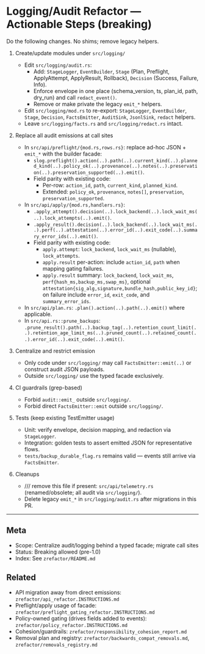 # Logging/Audit Refactor — Actionable Steps (breaking)

Do the following changes. No shims; remove legacy helpers.

1. Create/update modules under `src/logging/`
   - Edit `src/logging/audit.rs`:
     - Add: `StageLogger`, `EventBuilder`, `Stage` (Plan, Preflight, ApplyAttempt, ApplyResult, Rollback), `Decision` (Success, Failure, Info).
     - Enforce envelope in one place (schema_version, ts, plan_id, path, dry_run) and call `redact_event()`.
     - Remove or make private the legacy `emit_*` helpers.
   - Edit `src/logging/mod.rs` to re-export: `StageLogger`, `EventBuilder`, `Stage`, `Decision`, `FactsEmitter`, `AuditSink`, `JsonlSink`, `redact` helpers.
   - Leave `src/logging/facts.rs` and `src/logging/redact.rs` intact.

2. Replace all audit emissions at call sites
   - In `src/api/preflight/{mod.rs,rows.rs}`: replace ad-hoc JSON + `emit_*` with the builder facade:
     - `slog.preflight().action(..).path(..).current_kind(..).planned_kind(..).policy_ok(..).provenance(..).notes(..).preservation(..).preservation_supported(..).emit()`.
     - Field parity with existing code:
       - Per-row: `action_id`, `path`, `current_kind`, `planned_kind`.
       - Extended: `policy_ok`, `provenance`, `notes[]`, `preservation`, `preservation_supported`.
   - In `src/api/apply/{mod.rs,handlers.rs}`:
     - `.apply_attempt().decision(..).lock_backend(..).lock_wait_ms(..).lock_attempts(..).emit()`.
     - `.apply_result().decision(..).lock_backend(..).lock_wait_ms(..).perf(..).attestation(..).error_id(..).exit_code(..).summary_error_ids(..).emit()`.
     - Field parity with existing code:
       - `apply.attempt`: `lock_backend`, `lock_wait_ms` (nullable), `lock_attempts`.
       - `apply.result` per-action: include `action_id`, `path` when mapping gating failures.
       - `apply.result` summary: `lock_backend`, `lock_wait_ms`, `perf{hash_ms,backup_ms,swap_ms}`, optional `attestation{sig_alg,signature,bundle_hash,public_key_id}`; on failure include `error_id`, `exit_code`, and `summary_error_ids`.
   - In `src/api/plan.rs`: `.plan().action(..).path(..).emit()` where applicable.
   - In `src/api.rs::prune_backups`: `.prune_result().path(..).backup_tag(..).retention_count_limit(..).retention_age_limit_ms(..).pruned_count(..).retained_count(..).error_id(..).exit_code(..).emit()`.

3. Centralize and restrict emission
   - Only code under `src/logging/` may call `FactsEmitter::emit(..)` or construct audit JSON payloads.
   - Outside `src/logging/` use the typed facade exclusively.

4. CI guardrails (grep-based)
   - Forbid `audit::emit_` outside `src/logging/`.
   - Forbid direct `FactsEmitter::emit` outside `src/logging/`.

5. Tests (keep existing TestEmitter usage)
   - Unit: verify envelope, decision mapping, and redaction via `StageLogger`.
   - Integration: golden tests to assert emitted JSON for representative flows.
   - `tests/backup_durable_flag.rs` remains valid — events still arrive via `FactsEmitter`.

6. Cleanups
   - /// remove this file if present: `src/api/telemetry.rs` (renamed/obsolete; all audit via `src/logging/`).
   - Delete legacy `emit_*` in `src/logging/audit.rs` after migrations in this PR.

---

## Meta

- Scope: Centralize audit/logging behind a typed facade; migrate call sites
- Status: Breaking allowed (pre-1.0)
- Index: See `zrefactor/README.md`

## Related

- API migration away from direct emissions: `zrefactor/api_refactor.INSTRUCTIONS.md`
- Preflight/apply usage of facade: `zrefactor/preflight_gating_refactor.INSTRUCTIONS.md`
- Policy-owned gating (drives fields added to events): `zrefactor/policy_refactor.INSTRUCTIONS.md`
- Cohesion/guardrails: `zrefactor/responsibility_cohesion_report.md`
- Removal plan and registry: `zrefactor/backwards_compat_removals.md`, `zrefactor/removals_registry.md`
